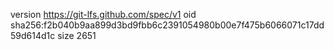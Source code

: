 version https://git-lfs.github.com/spec/v1
oid sha256:f2b040b9aa899d3bd9fbb6c2391054980b00e7f475b6066071c17dd59d614d1c
size 2651
